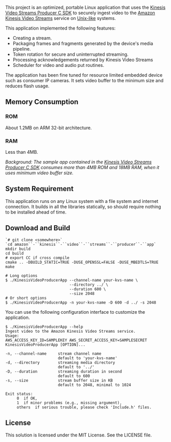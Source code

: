 This project is an optimized, portable Linux application that uses the [Kinesis Video Streams Producer C SDK](https://github.com/awslabs/amazon-kinesis-video-streams-producer-c) to securely ingest video to the [Amazon Kinesis Video Streams](https://aws.amazon.com/kinesis/video-streams/) service on [Unix-like](https://en.wikipedia.org/wiki/Unix-like) systems.

This application implemented the following features:

* Creating a stream.
* Packaging frames and fragments generated by the device's media pipeline. 
* Token rotation for secure and uninterrupted streaming.
* Processing acknowledgements returned by Kinesis Video Streams
* Scheduler for video and audio put routines.


The application has been fine tuned for resource limited embedded device such as consumer IP cameras. It sets video buffer to the minimum size and reduces flash usage.

## Memory Consumption

### ROM

About 1.2MB on ARM 32-bit architecture.

### RAM

Less than 4MB.

*Background: The sample app contained in the  *[*Kinesis Video Streams Producer C SDK*](https://github.com/awslabs/amazon-kinesis-video-streams-producer-c)*  consumes more than 4MB ROM and 18MB RAM, when it uses minimum video buffer size.*

## System Requirement

This application runs on any Linux system with a file system and internet connection.  It builds in all the libraries statically, so should require nothing to be installed ahead of time.

## Download and Build

```
`# git clone <somewhere>`
`cd amazon``-``kinesis``-``video``-``streams``-``producer``-``app`
mkdir build
cd build
# export CC if cross compile
cmake .. -DBUILD_STATIC=TRUE -DUSE_OPENSSL=FALSE -DUSE_MBEDTLS=TRUE
make

# Long options
$ ./KinesisVideoProducerApp --channel-name your-kvs-name \
                            --directory ../ \
                            --duration 600 \
                            --size 2048
# Or short options
$ ./KinesisVideoProducerApp -n your-kvs-name -D 600 -d ../ -s 2048
```


You can use the following configuration interface to customize the application.


```
$ ./KinesisVideoProducerApp --help
Ingest video to the Amazon Kinesis Video Streams service.
Usage: 
AWS_ACCESS_KEY_ID=SAMPLEKEY AWS_SECRET_ACCESS_KEY=SAMPLESECRET
KinesisVideoProducerApp [OPTION]...

-n, --channel-name     stream channel name
                       default to 'your-kvs-name'
-d, --directory        streaming media directory
                       default to '../'
-D, --duration         streaming duration in second
                       default to 600
-s, --size             stream buffer size in KB
                       default to 2048, minimal to 1024

Exit status:
     0  if OK,
     1  if minor problems (e.g., missing argument),
     others  if serious trouble, please check 'Include.h' files.

```



## License

This solution is licensed under the MIT License. See the LICENSE file.
